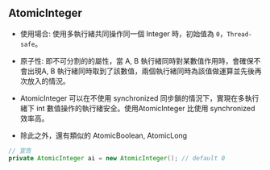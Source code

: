 ## AtomicInteger
* 使用場合: 使用多執行緒共同操作同一個 Integer 時，初始值為 `0`，`Thread-safe`。

* 原子性: 即不可分割的的屬性，當 A, B 執行緒同時對某數值作用時，會確保不會出現A, B 執行緒同時取到了該數值，兩個執行緒同時為該值做運算並先後再次放入的情況。
 
* AtomicInteger 可以在不使用 synchronized 同步鎖的情況下，實現在多執行緒下 int 數值操作的執行緒安全。使用AtomicInteger 比使用 synchronized 效率高。

* 除此之外，還有類似的 AtomicBoolean, AtomicLong

```java
// 宣告
private AtomicInteger ai = new AtomicInteger(); // default 0
```